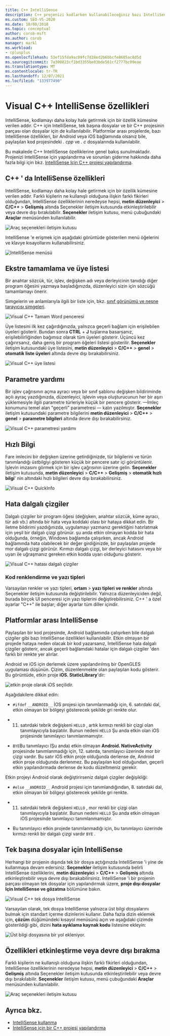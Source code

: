 ```yaml
---
title: C++ IntelliSense
description: C++ projenizi kodlarken kullanabileceğiniz bazı IntelliSense özellikleri hakkında bilgi edinin.
ms.custom: SEO-VS-2020
ms.date: 10/08/2018
ms.topic: conceptual
author: corob-msft
ms.author: corob
manager: markl
ms.workload:
- cplusplus
ms.openlocfilehash: 53ef15fda9ac09fc7d38ed2b6bbcfe8605ac8d5d
ms.sourcegitcommit: 7a300823cf1bd3355be03bde561cf2777bc09eae
ms.translationtype: MT
ms.contentlocale: tr-TR
ms.lasthandoff: 12/07/2021
ms.locfileid: "133977490"
---
```

# <a name="visual-c-intellisense-features"></a>Visual C++ IntelliSense özellikleri

IntelliSense, kodlamayı daha kolay hale getirmek için bir özellik kümesine verilen addır. C++ için IntelliSense, tek başına dosyalar ve bir C++ projesinin parçası olan dosyalar için de kullanılabilir. Platformlar arası projelerde, bazı IntelliSense özellikleri, bir Android veya iOS bağlamında olsanız bile, paylaşılan kod projesindeki *. cpp* ve *. c* dosyalarında kullanılabilir.

Bu makalede C++ IntelliSense özelliklerine genel bakış sunulmaktadır. Projenizi IntelliSense için yapılandırma ve sorunları giderme hakkında daha fazla bilgi için bkz. [IntelliSense Için C++ projesi yapılandırma](visual-cpp-intellisense-configuration.md).

## <a name="intellisense-features-in-c"></a>C++ ' da IntelliSense özellikleri

IntelliSense, kodlamayı daha kolay hale getirmek için bir özellik kümesine verilen addır. Farklı kişilerin ne kullanışlı olduğuna ilişkin farklı fikirleri olduğundan, IntelliSense özelliklerinin neredeyse hepsi, **metin düzenleyici**   >  **C/C++**  >  **Gelişmiş** altında Seçenekler iletişim kutusunda etkinleştirilebilir veya devre dışı bırakılabilir. **Seçenekler** iletişim kutusu, menü çubuğundaki **Araçlar** menüsünden kullanılabilir.

![Araç seçenekleri iletişim kutusu](../ide/media/sintellisensecpptoolsoptions.PNG)

IntelliSense 'e erişmek için aşağıdaki görüntüde gösterilen menü öğelerini ve klavye kısayollarını kullanabilirsiniz.

![IntelliSense menüsü](../ide/media/vs2015_cpp_intellisense_menu.png)

## <a name="statement-completion-and-member-list"></a>Ekstre tamamlama ve üye listesi

Bir anahtar sözcük, tür, işlev, değişken adı veya derleyicinin tanıdığı diğer program öğesini yazmaya başladığınızda, düzenleyici sizin için sözcüğü tamamlamayı önerir.

Simgelerin ve anlamlarıyla ilgili bir liste için, bkz. [sınıf görünümü ve nesne tarayıcısı simgeleri](../ide/class-view-and-object-browser-icons.md).

![Visual C&#43;&#43; Tamam Word penceresi](../ide/media/vs2015_cpp_complete_word.png)

Üye listesini ilk kez çağırdığınızda, yalnızca geçerli bağlam için erişilebilen üyeleri gösterir. Bundan sonra **CTRL** + **J** tuşlarına basarsanız, erişilebilirliğinden bağımsız olarak tüm üyeleri gösterir. Üçüncü kez çağırırsanız, daha geniş bir program öğeleri listesi gösterilir. **Seçenekler** iletişim kutusundaki üye listesini, **metin düzenleyici**  >  **C/C++**  >  **genel**  >  **otomatik liste üyeleri** altında devre dışı bırakabilirsiniz.

![Visual C&#43;&#43; üye listesi](../ide/media/vs2015_cpp_list_members.png)

## <a name="parameter-help"></a>Parametre yardımı

Bir işlev çağrısının açma ayracı veya bir sınıf şablonu değişken bildiriminde açılı ayraç yazdığınızda, düzenleyici, işlevin veya oluşturucunun her bir aşırı yüklemesiyle ilgili parametre türleriyle küçük bir pencere gösterir. &mdash;İmleç konumunu temel alan "geçerli" parametresi &mdash; kalın yazılmıştır. **Seçenekler** iletişim kutusundaki parametre bilgilerini **metin düzenleyici**  >  **C/C++**  >  **genel**  >  **parametre bilgileri** altında devre dışı bırakabilirsiniz.

![Visual C&#43;&#43; parametresi yardımı](../ide/media/vs_2015_cpp_param_help.png)

## <a name="quick-info"></a>Hızlı Bilgi

Fare imlecini bir değişken üzerine getirdiğinizde, tür bilgilerini ve türün tanımlandığı üstbilgiyi gösteren küçük bir pencere satır içi görüntülenir. İşlevin imzasını görmek için bir işlev çağrısının üzerine gelin. **Seçenekler** iletişim kutusunda, **metin düzenleyici**  >  **C/C++**  >  **Gelişmiş**  >  **otomatik hızlı bilgi**' nin altındaki hızlı bilgileri devre dışı bırakabilirsiniz.

![Visual C&#43;&#43; QuickInfo](../ide/media/vs2015_cpp_quickinfo.png)

## <a name="error-squiggles"></a>Hata dalgalı çizgiler

Dalgalı çizgiler bir program öğesi (değişken, anahtar sözcük, küme ayracı, tür adı vb.) altında bir hata veya koddaki olası bir hataya dikkat edin. Bir iletme bildirimi yazdığınızda, uygulamayı yazmanız gerektiğini hatırlatmak için yeşil bir dalgalı çizgi görünür. şu anda etkin olmayan kodda bir hata olduğunda, örneğin, Windows bağlamda çalışırken, ancak Android bağlamında hata olabilecek bir değer girdiğinizde, bir paylaşılan projede mor dalgalı çizgi görünür. Kırmızı dalgalı çizgi, bir derleyici hatasını veya bir uyarı ile uğraşmanız gereken etkin kodda uyarı olduğunu gösterir.

![Visual C&#43;&#43; hatası dalgalı çizgiler](../ide/media/vs2015_cpp_error_quiggles.png)

### <a name="code-colorization-and-fonts"></a>Kod renklendirme ve yazı tipleri

Varsayılan renkler ve yazı tipleri,  **ortam**  >  **yazı tipleri ve renkler** altında Seçenekler iletişim kutusunda değiştirilebilir. Yalnızca düzenleyiciden değil, burada birçok UI penceresi için yazı tiplerini değiştirebilirsiniz. C++ ' a özel ayarlar "C++" ile başlar; diğer ayarlar tüm diller içindir.

## <a name="cross-platform-intellisense"></a>Platformlar arası IntelliSense

Paylaşılan bir kod projesinde, Android bağlamında çalışırken bile dalgalı çizgiler gibi bazı IntelliSense özellikleri kullanılabilir. Etkin olmayan bir projede hataya neden olacak bir kod yazarsanız, IntelliSense hala dalgalı çizgiler gösterir, ancak geçerli bağlamdaki hatalar için dalgalı çizgiler 'den farklı bir renkte yer alırlar.

Android ve iOS için derlemek üzere yapılandırılmış bir OpenGLES uygulaması düşünün. Çizim, düzenlenmekte olan paylaşılan kodu gösterir. Bu görüntüde, etkin proje **iOS. StaticLibrary**'dir:

![etkin proje olarak iOS seçilidir.](../ide/media/intellisensecppcrossplatform2.png)

Aşağıdakilere dikkat edin:

- `#ifdef` `__ANDROID__` İOS projesi için tanımlanmadığı için, 6. satırdaki dal, etkin olmayan bir bölgeyi gösterecek şekilde gri renkte olur.

- 11. satırdaki tebrik değişkeni `HELLO` , artık kırmızı renkli bir çizgi olan tanımlayıcıyla başlatılır. Bunun nedeni `HELLO` Şu anda etkin olan iOS projesinde tanımlayıcı tanımlanmamıştır.

- `BYE`Bu tanımlayıcı (Şu anda) etkin olmayan **Android. NativeActivity** projesinde tanımlanmadığı için, 12. satırda, tanımlayıcı üzerinde mor bir çizgi vardır. Bu satır iOS etkin proje olduğunda derlense de, Android etkin proje olduğunda derlenmez. Bu paylaşılan kod olduğundan, geçerli etkin yapılandırmada derlense de kodu düzeltmeniz gerekir.

Etkin projeyi Android olarak değiştirirseniz dalgalı çizgiler değişikliği:

- `#else` `__ANDROID__` Android projesi için tanımlandığından, 8. satırdaki dal, etkin olmayan bir bölgeyi gösterecek şekilde gri renkte.

- 11. satırdaki tebrik değişkeni `HELLO` , mor renkli bir çizgi olan tanımlayıcıyla başlatılır. Bunun nedeni `HELLO` Şu anda etkin olmayan iOS projesinde tanımlayıcı tanımlanmamıştır.

- Bu tanımlayıcı etkin projede tanımlanmadığı için, bu tanımlayıcı üzerinde kırmızı renkli bir dalgalı çizgi vardır `BYE` .

## <a name="intellisense-for-stand-alone-files"></a>Tek başına dosyalar için IntelliSense

Herhangi bir projenin dışında tek bir dosya açtığınızda IntelliSense 'i yine de kullanmaya devam edersiniz. **Seçenekler** iletişim kutusunda belirli IntelliSense özelliklerini, **metin düzenleyici**  >  **C/C++**  >  **Gelişmiş** altında etkinleştirebilir veya devre dışı bırakabilirsiniz. IntelliSense 'i bir projenin parçası olmayan tek dosyalar için yapılandırmak üzere, **proje dışı dosyalar Için IntelliSense ve gözatma** bölümüne bakın.

![Visual C&#43;&#43; tek dosya IntelliSense](../ide/media/vs2015_cpp_single_file_intellisense.png)

Varsayılan olarak, tek dosya IntelliSense yalnızca üst bilgi dosyalarını bulmak için standart içerme dizinlerini kullanır. Daha fazla dizin eklemek için, **çözüm** düğümündeki kısayol menüsünü açın ve aşağıdaki çizimde gösterildiği gibi, dizini **hata ayıklama kaynak kodu** listesine ekleyin:

![Üst bilgi dosyasına bir yol ekleniyor.](../ide/media/intellisensedebugyourcode.jpg)

## <a name="enable-or-disable-features"></a>Özellikleri etkinleştirme veya devre dışı bırakma

Farklı kişilerin ne kullanışlı olduğuna ilişkin farklı fikirleri olduğundan, IntelliSense özelliklerinin neredeyse hepsi, **metin düzenleyici**   >  **C/C++**  >  **Gelişmiş** altında Seçenekler iletişim kutusunda etkinleştirilebilir veya devre dışı bırakılabilir. **Seçenekler** iletişim kutusu, menü çubuğundaki **Araçlar** menüsünden kullanılabilir.

![Araç seçenekleri iletişim kutusu](../ide/media/sintellisensecpptoolsoptions.PNG)

## <a name="see-also"></a>Ayrıca bkz.

- [IntelliSense kullanma](../ide/using-intellisense.md)
- [IntelliSense için bir C++ projesi yapılandırma](visual-cpp-intellisense-configuration.md)
